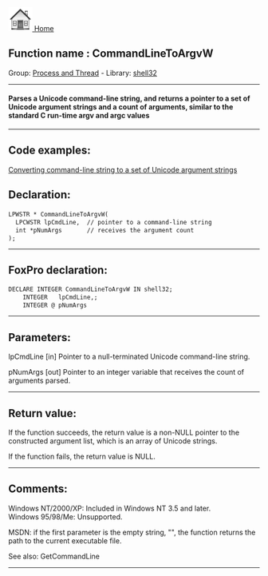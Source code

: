 [<img src="../../images/home.png"> Home ](https://github.com/VFPX/Win32API)  

## Function name : CommandLineToArgvW
Group: [Process and Thread](../../functions_group.md#Process_and_Thread)  -  Library: [shell32](../../libraries.md#shell32)  
***  


#### Parses a Unicode command-line string, and returns a pointer to a set of Unicode argument strings and a count of arguments, similar to the standard C run-time argv and argc values
***  


## Code examples:
[Converting command-line string to a set of Unicode argument strings](../../samples/sample_212.md)  

## Declaration:
```foxpro  
LPWSTR * CommandLineToArgvW(
  LPCWSTR lpCmdLine,  // pointer to a command-line string
  int *pNumArgs       // receives the argument count
);  
```  
***  


## FoxPro declaration:
```foxpro  
DECLARE INTEGER CommandLineToArgvW IN shell32;
	INTEGER   lpCmdLine,;
	INTEGER @ pNumArgs  
```  
***  


## Parameters:
lpCmdLine 
[in] Pointer to a null-terminated Unicode command-line string. 

pNumArgs 
[out] Pointer to an integer variable that receives the count of arguments parsed. 
  
***  


## Return value:
If the function succeeds, the return value is a non-NULL pointer to the constructed argument list, which is an array of Unicode strings. 

If the function fails, the return value is NULL.   
***  


## Comments:
Windows NT/2000/XP: Included in Windows NT 3.5 and later.  
Windows 95/98/Me: Unsupported.  
  
MSDN: if the first parameter is the empty string, "", the function returns the path to the current executable file.   
  
See also: GetCommandLine   
  
***  

